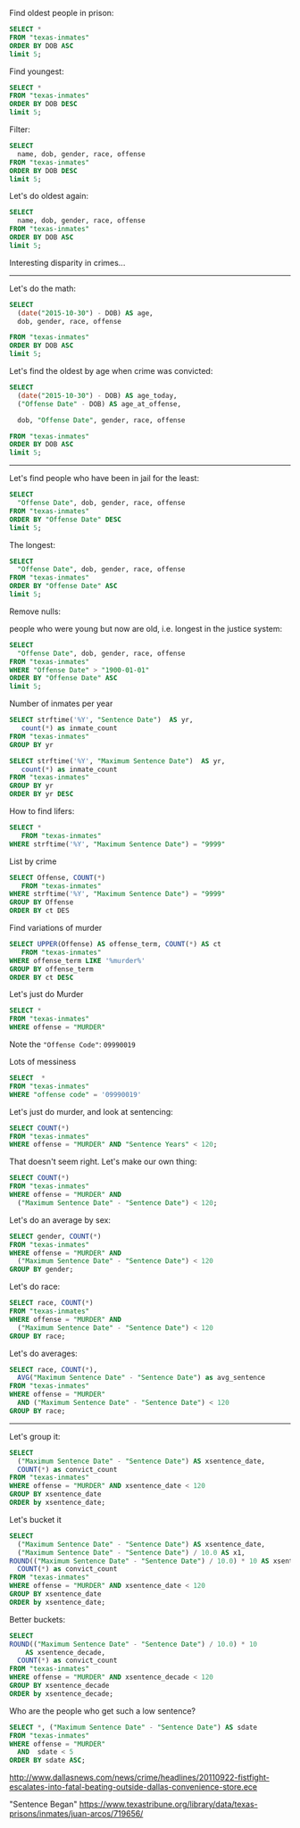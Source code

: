 Find oldest people in prison:

~~~sql
SELECT *
FROM "texas-inmates"
ORDER BY DOB ASC
limit 5;
~~~

Find youngest:

~~~sql
SELECT *
FROM "texas-inmates"
ORDER BY DOB DESC
limit 5;
~~~

Filter:

~~~sql
SELECT 
  name, dob, gender, race, offense
FROM "texas-inmates"
ORDER BY DOB DESC
limit 5;
~~~


Let's do oldest again:


~~~sql
SELECT 
  name, dob, gender, race, offense
FROM "texas-inmates"
ORDER BY DOB ASC
limit 5;
~~~


Interesting disparity in crimes...

--------

Let's do the math:

~~~sql
SELECT 
  (date("2015-10-30") - DOB) AS age,
  dob, gender, race, offense

FROM "texas-inmates"
ORDER BY DOB ASC
limit 5;
~~~


Let's find the oldest by age when crime was convicted:

~~~sql
SELECT 
  (date("2015-10-30") - DOB) AS age_today,
  ("Offense Date" - DOB) AS age_at_offense,

  dob, "Offense Date", gender, race, offense

FROM "texas-inmates"
ORDER BY DOB ASC
limit 5;
~~~

------------

Let's find people who have been in jail for the least:


~~~sql
SELECT 
  "Offense Date", dob, gender, race, offense
FROM "texas-inmates"
ORDER BY "Offense Date" DESC
limit 5;
~~~


The longest:

~~~sql
SELECT 
  "Offense Date", dob, gender, race, offense
FROM "texas-inmates"
ORDER BY "Offense Date" ASC
limit 5;
~~~


Remove nulls:

people who were young but now are old, i.e. longest in the justice system:

~~~sql
SELECT 
  "Offense Date", dob, gender, race, offense
FROM "texas-inmates"
WHERE "Offense Date" > "1900-01-01"
ORDER BY "Offense Date" ASC
limit 5;
~~~








Number of inmates per year

~~~sql
SELECT strftime('%Y', "Sentence Date")  AS yr, 
   count(*) as inmate_count
FROM "texas-inmates"
GROUP BY yr
~~~


~~~sql
SELECT strftime('%Y', "Maximum Sentence Date")  AS yr, 
   count(*) as inmate_count
FROM "texas-inmates"
GROUP BY yr
ORDER BY yr DESC
~~~


How to find lifers:


~~~sql
SELECT * 
   FROM "texas-inmates"
WHERE strftime('%Y', "Maximum Sentence Date") = "9999"
~~~

List by crime

~~~sql
SELECT Offense, COUNT(*) 
   FROM "texas-inmates"
WHERE strftime('%Y', "Maximum Sentence Date") = "9999"
GROUP BY Offense
ORDER BY ct DES
~~~


Find variations of murder

~~~sql
SELECT UPPER(Offense) AS offense_term, COUNT(*) AS ct
   FROM "texas-inmates"
WHERE offense_term LIKE '%murder%'
GROUP BY offense_term
ORDER BY ct DESC
~~~


Let's just do Murder

~~~sql
SELECT *
FROM "texas-inmates"
WHERE offense = "MURDER"
~~~

Note the `"Offense Code"`: `09990019`

Lots of messiness

~~~sql
SELECT  *
FROM "texas-inmates"
WHERE "offense code" = '09990019' 
~~~


Let's just do murder, and look at sentencing:

~~~sql
SELECT COUNT(*)
FROM "texas-inmates"
WHERE offense = "MURDER" AND "Sentence Years" < 120;
~~~

That doesn't seem right. Let's make our own thing:

~~~sql
SELECT COUNT(*)
FROM "texas-inmates"
WHERE offense = "MURDER" AND 
  ("Maximum Sentence Date" - "Sentence Date") < 120;
~~~

Let's do an average by sex:


~~~sql
SELECT gender, COUNT(*)
FROM "texas-inmates"
WHERE offense = "MURDER" AND 
  ("Maximum Sentence Date" - "Sentence Date") < 120
GROUP BY gender;
~~~


Let's do race:

~~~sql
SELECT race, COUNT(*)
FROM "texas-inmates"
WHERE offense = "MURDER" AND 
  ("Maximum Sentence Date" - "Sentence Date") < 120
GROUP BY race;
~~~

Let's do averages:

~~~sql
SELECT race, COUNT(*), 
  AVG("Maximum Sentence Date" - "Sentence Date") as avg_sentence
FROM "texas-inmates"
WHERE offense = "MURDER" 
  AND ("Maximum Sentence Date" - "Sentence Date") < 120
GROUP BY race;
~~~



----------



Let's group it:


~~~sql
SELECT 
  ("Maximum Sentence Date" - "Sentence Date") AS xsentence_date,
  COUNT(*) as convict_count 
FROM "texas-inmates"
WHERE offense = "MURDER" AND xsentence_date < 120
GROUP BY xsentence_date
ORDER by xsentence_date;
~~~

Let's bucket it


~~~sql
SELECT 
  ("Maximum Sentence Date" - "Sentence Date") AS xsentence_date,
  ("Maximum Sentence Date" - "Sentence Date") / 10.0 AS x1,
ROUND(("Maximum Sentence Date" - "Sentence Date") / 10.0) * 10 AS xsentence_decade,
  COUNT(*) as convict_count 
FROM "texas-inmates"
WHERE offense = "MURDER" AND xsentence_date < 120
GROUP BY xsentence_date
ORDER by xsentence_date;
~~~


Better buckets:

~~~sql
SELECT 
ROUND(("Maximum Sentence Date" - "Sentence Date") / 10.0) * 10 
    AS xsentence_decade,
  COUNT(*) as convict_count 
FROM "texas-inmates"
WHERE offense = "MURDER" AND xsentence_decade < 120
GROUP BY xsentence_decade
ORDER by xsentence_decade;
~~~



Who are the people who get such a low sentence?


~~~sql
SELECT *, ("Maximum Sentence Date" - "Sentence Date") AS sdate
FROM "texas-inmates"
WHERE offense = "MURDER" 
  AND  sdate < 5
ORDER BY sdate ASC;
~~~

http://www.dallasnews.com/news/crime/headlines/20110922-fistfight-escalates-into-fatal-beating-outside-dallas-convenience-store.ece

"Sentence Began"
https://www.texastribune.org/library/data/texas-prisons/inmates/juan-arcos/719656/
